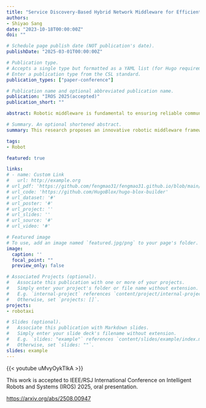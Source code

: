 ```yaml
---
title: "Service Discovery-Based Hybrid Network Middleware for Efficient Communication in Distributed Robotic Systems"
authors:
- Shiyao Sang
date: "2023-10-18T00:00:00Z"
doi: ""

# Schedule page publish date (NOT publication's date).
publishDate: "2025-03-01T00:00:00Z"

# Publication type.
# Accepts a single type but formatted as a YAML list (for Hugo requirements).
# Enter a publication type from the CSL standard.
publication_types: ["paper-conference"]

# Publication name and optional abbreviated publication name.
publication: "IROS 2025(accepted)"
publication_short: ""

abstract: Robotic middleware is fundamental to ensuring reliable communication among system components and is crucial for intelligent robotics, autonomous vehicles, and smart manufacturing. However, existing robotic middleware often struggles to meet the diverse communication demands, optimize data transmission efficiency, and maintain scheduling determinism between Orin computing units in large-scale L4 autonomous vehicle deployments. This paper presents RIMAOS2C, a service discovery-based hybrid network communication middleware designed to tackle these challenges. By leveraging multi-level service discovery multicast, RIMAOS2C supports a wide variety of communication modes, including multiple cross-chip Ethernet protocols and PCIe communication capabilities. The core mechanism of the middleware, the Message Bridge, optimizes data flow forwarding and employs shared memory for centralized message distribution, reducing message redundancy and minimizing transmission delay uncertainty, thus improving both communication efficiency and scheduling stability. Tested and validated on L4 vehicles and Jetson Orin domain controllers, RIMAOS2C leverages TCP-based ZeroMQ to overcome the large-message transmission bottleneck inherent in native CyberRT middleware. In scenarios involving two cross-chip subscribers, RIMAOS2C eliminates message redundancy, enhancing transmission efficiency by 36%–40% for large data transfers while reducing callback time differences by 42%–906%. This research advances the communication capabilities of robotic operating systems and introduces a novel approach to optimizing communication in distributed computing architectures for autonomous driving systems.

# Summary. An optional shortened abstract.
summary: This research proposes an innovative robotic middleware framework designed to improve the diversity, efficiency, and stability of communication within distributed robotic operating systems.

tags:
- Robot

featured: true

links:
# - name: Custom Link
#   url: http://example.org
# url_pdf: 'https://github.com/fengmao31/fengmao31.github.io/blob/main/content/publication/thesis_education_robot/ieeeconf_rimaos2c_draft.pdf'
# url_code: 'https://github.com/HugoBlox/hugo-blox-builder'
# url_dataset: '#'
# url_poster: '#'
# url_project: ''
# url_slides: ''
# url_source: '#'
# url_video: '#'

# Featured image
# To use, add an image named `featured.jpg/png` to your page's folder. 
image:
  caption: ''
  focal_point: ""
  preview_only: false

# Associated Projects (optional).
#   Associate this publication with one or more of your projects.
#   Simply enter your project's folder or file name without extension.
#   E.g. `internal-project` references `content/project/internal-project/index.md`.
#   Otherwise, set `projects: []`.
projects:
- robotaxi

# Slides (optional).
#   Associate this publication with Markdown slides.
#   Simply enter your slide deck's filename without extension.
#   E.g. `slides: "example"` references `content/slides/example/index.md`.
#   Otherwise, set `slides: ""`.
slides: example
---
```


{{< youtube uMvyOykTlkA >}}

This work is accepted to IEEE/RSJ International Conference on Intelligent Robots and Systems (IROS) 2025, oral presentation.

https://arxiv.org/abs/2508.00947

<!-- This work is driven by the results in my [previous paper](/publication/conference-paper/) on LLMs.

{{% callout note %}}
Create your slides in Markdown - click the *Slides* button to check out the example.
{{% /callout %}}

Add the publication's **full text** or **supplementary notes** here. You can use rich formatting such as including [code, math, and images](https://docs.hugoblox.com/content/writing-markdown-latex/). -->
